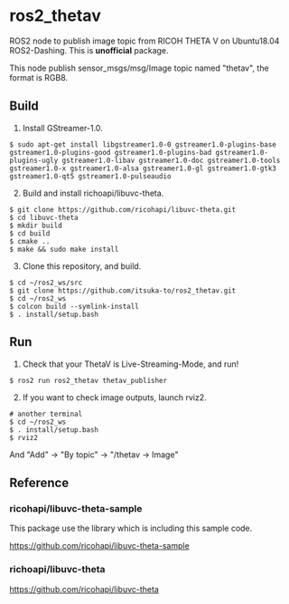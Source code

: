 ros2_thetav
============================

ROS2 node to publish image topic from RICOH THETA V on Ubuntu18.04 ROS2-Dashing.
This is **unofficial** package.

This node publish sensor_msgs/msg/Image topic named "thetav", the format is RGB8.


## Build
1. Install GStreamer-1.0.
```
$ sudo apt-get install libgstreamer1.0-0 gstreamer1.0-plugins-base gstreamer1.0-plugins-good gstreamer1.0-plugins-bad gstreamer1.0-plugins-ugly gstreamer1.0-libav gstreamer1.0-doc gstreamer1.0-tools gstreamer1.0-x gstreamer1.0-alsa gstreamer1.0-gl gstreamer1.0-gtk3 gstreamer1.0-qt5 gstreamer1.0-pulseaudio
```

2. Build and install richoapi/libuvc-theta.
```
$ git clone https://github.com/ricohapi/libuvc-theta.git
$ cd libuvc-theta
$ mkdir build
$ cd build
$ cmake ..
$ make && sudo make install
```

3. Clone this repository, and build.
```
$ cd ~/ros2_ws/src
$ git clone https://github.com/itsuka-to/ros2_thetav.git
$ cd ~/ros2_ws
$ colcon build --symlink-install
$ . install/setup.bash
```

## Run 
1. Check that your ThetaV is Live-Streaming-Mode, and run!
```
$ ros2 run ros2_thetav thetav_publisher
```

2. If you want to check image outputs, launch rviz2.
```
# another terminal
$ cd ~/ros2_ws
$ . install/setup.bash
$ rviz2
```

And "Add" -> "By topic" -> "/thetav -> Image"

## Reference
### ricohapi/libuvc-theta-sample
This package use the library which is including this sample code.

https://github.com/ricohapi/libuvc-theta-sample

### richoapi/libuvc-theta
https://github.com/ricohapi/libuvc-theta
